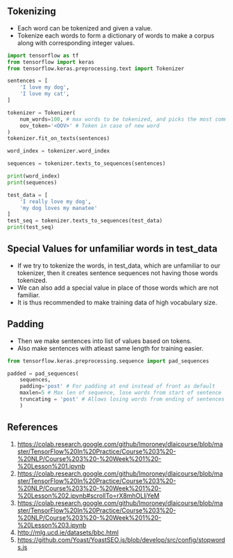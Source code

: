 ## Tokenizing
- Each word can be tokenized and given a value.
- Tokenize each words to form a dictionary of words to make a corpus along with corresponding integer values.


```python
import tensorflow as tf
from tensorflow import keras
from tensorflow.keras.preprocessing.text import Tokenizer

sentences = [
    'I love my dog',
    'I love my cat',
]

tokenizer = Tokenizer(
    num_words=100, # max words to be tokenized, and picks the most common ‘n’ words
    oov_token='<OOV>' # Token in case of new word
)
tokenizer.fit_on_texts(sentences)

word_index = tokenizer.word_index

sequences = tokenizer.texts_to_sequences(sentences)

print(word_index)
print(sequences)

test_data = [
    'I really love my dog',
    'my dog loves my manatee'
]
test_seq = tokenizer.texts_to_sequences(test_data)
print(test_seq)
```

## Special Values for unfamiliar words in test_data
- If we try to tokenize the words, in test_data, which are unfamiliar to our tokenizer, then it creates sentence sequences not having those words tokenized.
- We can also add a special value in place of those words which are not familiar.
- It is thus recommended to make training data of high vocabulary size.

## Padding
- Then we make sentences into list of values based on tokens.
- Also make sentences with atleast same length for training easier.

```python
from tensorflow.keras.preprocessing.sequence import pad_sequences

padded = pad_sequences(
    sequences,
    padding='post' # For padding at end instead of front as default
    maxlen=5 # Max len of sequence, lose words from start of sentence
    truncating = 'post' # Allows losing words from ending of sentences
    )
```


## References
1. https://colab.research.google.com/github/lmoroney/dlaicourse/blob/master/TensorFlow%20In%20Practice/Course%203%20-%20NLP/Course%203%20-%20Week%201%20-%20Lesson%201.ipynb
2. https://colab.research.google.com/github/lmoroney/dlaicourse/blob/master/TensorFlow%20In%20Practice/Course%203%20-%20NLP/Course%203%20-%20Week%201%20-%20Lesson%202.ipynb#scrollTo=rX8mhOLljYeM
3. https://colab.research.google.com/github/lmoroney/dlaicourse/blob/master/TensorFlow%20In%20Practice/Course%203%20-%20NLP/Course%203%20-%20Week%201%20-%20Lesson%203.ipynb
4. http://mlg.ucd.ie/datasets/bbc.html
5. https://github.com/Yoast/YoastSEO.js/blob/develop/src/config/stopwords.js